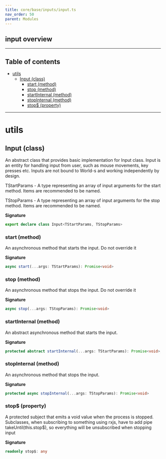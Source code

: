 ```yaml
---
title: core/base/inputs/input.ts
nav_order: 50
parent: Modules
---
```


## input overview

---

<h2 class="text-delta">Table of contents</h2>

- [utils](#utils)
  - [Input (class)](#input-class)
    - [start (method)](#start-method)
    - [stop (method)](#stop-method)
    - [startInternal (method)](#startinternal-method)
    - [stopInternal (method)](#stopinternal-method)
    - [stop$ (property)](#stop-property)

---

# utils

## Input (class)

An abstract class that provides basic implementation for Input class.
Input is an entity for handling input from user, such as mouse movements, key presses etc.
Inputs are not bound to World-s and working independently by design.

TStartParams - A type representing an array of input arguments for the start method. Items are recommended to be named.

TStopParams - A type representing an array of input arguments for the stop method. Items are recommended to be named.

**Signature**

```ts
export declare class Input<TStartParams, TStopParams>
```

### start (method)

An asynchronous method that starts the input. Do not override it

**Signature**

```ts
async start(...args: TStartParams): Promise<void>
```

### stop (method)

An asynchronous method that stops the input. Do not override it

**Signature**

```ts
async stop(...args: TStopParams): Promise<void>
```

### startInternal (method)

An abstract asynchronous method that starts the input.

**Signature**

```ts
protected abstract startInternal(...args: TStartParams): Promise<void>;
```

### stopInternal (method)

An asynchronous method that stops the input.

**Signature**

```ts
protected async stopInternal(...args: TStopParams): Promise<void>
```

### stop$ (property)

A protected subject that emits a void value when the process is stopped.
Subclasses, when subscribing to something using rxjs, have to add pipe takeUntil(this.stop$),
so everything will be unsubscribed when stopping input

**Signature**

```ts
readonly stop$: any
```
